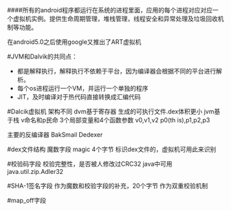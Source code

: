 
####所有的android程序都运行在系统的进程里面，应用的每个进程对应对应一个虚拟机实例。提供生命周期管理，堆栈管理，线程安全和异常处理及垃圾回收机制等功能。


在android5.0之后使用google又推出了ART虚拟机

#JVM和Dalvik的共同点：
- 都是解释执行，解释执行不依赖于平台，因为编译器会根据不同的平台进行解析。
- 每个os进程运行一个VM，并运行一个单独的程序
- JIT，及时编译对于热代码直接转换成汇编代码


#Dalcik虚拟机
架构不同
dvm基于寄存器  生成的可执行文件.dex体积更小
jvm基于栈
v命名和p民命
3个局部变量和4个函数参数
v0,v1,v2  p0(th is),p1,p2,p3

主要的反编译器
BakSmail
Dedexer



#dex文件结构
魔数字段 magic 4个字节
标识dex文件的，虚拟机可用此来识别


#校验码字段
校验完整性，是否被人修改过CRC32
java中可用java.util.zip.Adler32

#SHA-1签名字段
作为魔数和校验字段的补充，20个字节
作为双重校验机制

#map_off字段



